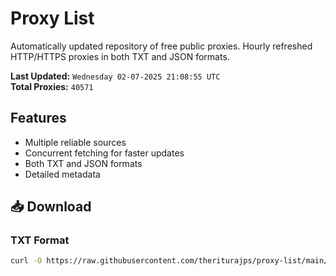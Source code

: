 # Proxy List

Automatically updated repository of free public proxies. Hourly refreshed HTTP/HTTPS proxies in both TXT and JSON formats.

**Last Updated:** `Wednesday 02-07-2025 21:08:55 UTC`  
**Total Proxies:** `40571`

## Features
- Multiple reliable sources
- Concurrent fetching for faster updates
- Both TXT and JSON formats
- Detailed metadata

## 📥 Download

### TXT Format
```bash
curl -O https://raw.githubusercontent.com/theriturajps/proxy-list/main/proxies.txt